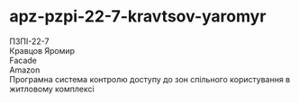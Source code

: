 # apz-pzpi-22-7-kravtsov-yaromyr  
ПЗПІ-22-7  
Кравцов Яромир  
Facade  
Amazon  
Програмна система контролю доступу до зон спільного користування в житловому комплексі  